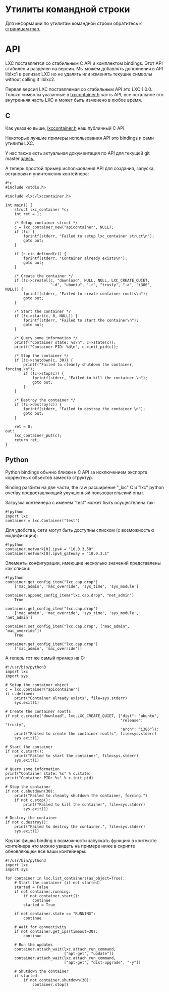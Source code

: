 # Утилиты командной строки
Для информации по утилитам командной строки обратитесь к [страницам man.](/lxc/manpages/)

# API
LXC поставляется со стабильным C API и комплектом bindings. Этот API стабилен и разделен на версии.
Мы можем добавлять дополнения в API liblxc1 в релизах LXC но не удалять или изменять текущие символы
without calling it liblxc2.

Первая версия LXC поставляемая со стабильным API это LXC 1.0.0.
Только символы указанные в
[lxccontainer.h](https://github.com/lxc/lxc/blob/master/src/lxc/lxccontainer.h)
часть API, все остальное это внутренняя часть LXC
и может быть изменено в любое время.

## C
Как указано выше, [lxccontainer.h](https://github.com/lxc/lxc/blob/master/src/lxc/lxccontainer.h) наш публичный C API.

Некоторые лучшие примеры использования API это bindings и сами утилиты LXC.

У нас также есть актуальная документация по API для текущей git master [здесь.](/lxc/apidoc/)

А теперь простой пример использования API для создания, запуска, остановки и уничтожения контейнера:

    #!c
    #include <stdio.h>

    #include <lxc/lxccontainer.h>

    int main() {
        struct lxc_container *c;
        int ret = 1;

        /* Setup container struct */
        c = lxc_container_new("apicontainer", NULL);
        if (!c) {
            fprintf(stderr, "Failed to setup lxc_container struct\n");
            goto out;
        }

        if (c->is_defined(c)) {
            fprintf(stderr, "Container already exists\n");
            goto out;
        }

        /* Create the container */
        if (!c->createl(c, "download", NULL, NULL, LXC_CREATE_QUIET,
                        "-d", "ubuntu", "-r", "trusty", "-a", "i386", NULL)) {
            fprintf(stderr, "Failed to create container rootfs\n");
            goto out;
        }

        /* Start the container */
        if (!c->start(c, 0, NULL)) {
            fprintf(stderr, "Failed to start the container\n");
            goto out;
        }

        /* Query some information */
        printf("Container state: %s\n", c->state(c));
        printf("Container PID: %d\n", c->init_pid(c));

        /* Stop the container */
        if (!c->shutdown(c, 30)) {
            printf("Failed to cleanly shutdown the container, forcing.\n");
            if (!c->stop(c)) {
                fprintf(stderr, "Failed to kill the container.\n");
                goto out;
            }
        }

        /* Destroy the container */
        if (!c->destroy(c)) {
            fprintf(stderr, "Failed to destroy the container.\n");
            goto out;
        }

        ret = 0;
    out:
        lxc_container_put(c);
        return ret;
    }

## Python
Python bindings обычно близки к C API за исключением экспорта
корректных обьектов заместо структур.

Binding разбиты на две части, the raw расширение "\_lxc" C и "lxc" python overlay
предоставляющий улучшенный пользовательский опыт.

Загрузка контейнера с именем "test" может быть осуществлена так:

    #!python
    import lxc
    container = lxc.Container("test")

Для удобства, сети могут быть доступны списком (с возможностью модификации):

    #!python
    container.network[0].ipv4 = "10.0.3.50"
    container.network[0].ipv4_gateway = "10.0.3.1"

Элементы конфигурации, имеющие несколько значений представлены как списки:

    #!python
    container.get_config_item("lxc.cap.drop")
        ['mac_admin', 'mac_override', 'sys_time', 'sys_module']

    container.append_config_item("lxc.cap.drop", "net_admin")
        True

    container.get_config_item("lxc.cap.drop")
        ['mac_admin', 'mac_override', 'sys_time', 'sys_module', 'net_admin']

    container.set_config_item("lxc.cap.drop", ["mac_admin", "mac_override"])
        True

    container.get_config_item("lxc.cap.drop")
        ['mac_admin', 'mac_override'])

А теперь тот же самый пример на C:

    #!/usr/bin/python3
    import lxc
    import sys

    # Setup the container object
    c = lxc.Container("apicontainer")
    if c.defined:
        print("Container already exists", file=sys.stderr)
        sys.exit(1)

    # Create the container rootfs
    if not c.create("download", lxc.LXC_CREATE_QUIET, {"dist": "ubuntu",
                                                       "release": "trusty",
                                                       "arch": "i386"}):
        print("Failed to create the container rootfs", file=sys.stderr)
        sys.exit(1)

    # Start the container
    if not c.start():
        print("Failed to start the container", file=sys.stderr)
        sys.exit(1)

    # Query some information
    print("Container state: %s" % c.state)
    print("Container PID: %s" % c.init_pid)

    # Stop the container
    if not c.shutdown(30):
        print("Failed to cleanly shutdown the container, forcing.")
        if not c.stop():
            print("Failed to kill the container", file=sys.stderr)
            sys.exit(1)

    # Destroy the container
    if not c.destroy():
        print("Failed to destroy the container.", file=sys.stderr)
        sys.exit(1)

Крутая фишка binding в возможности запускать функцию в контексте контейнера
что можно увидеть на примере ниже в скрипте обновляющем все ваши контейнеры:

    #!/usr/bin/python3
    import lxc
    import sys

    for container in lxc.list_containers(as_object=True):
        # Start the container (if not started)
        started = False
        if not container.running:
            if not container.start():
                continue
            started = True

        if not container.state == "RUNNING":
            continue

        # Wait for connectivity
        if not container.get_ips(timeout=30):
            continue

        # Run the updates
        container.attach_wait(lxc.attach_run_command,
                              ["apt-get", "update"])
        container.attach_wait(lxc.attach_run_command,
                              ["apt-get", "dist-upgrade", "-y"])

        # Shutdown the container
        if started:
            if not container.shutdown(30):
                container.stop()
